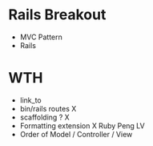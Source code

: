 # Rails Breakout

- MVC Pattern
- Rails

# WTH

- link_to
- bin/rails routes X
- scaffolding ? X
- Formatting extension X Ruby Peng LV
- Order of Model / Controller / View
